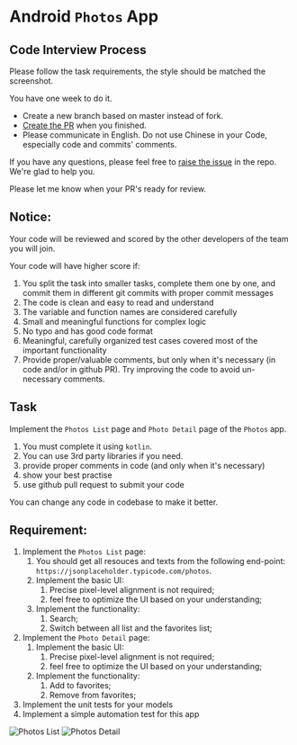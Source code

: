 Android `Photos` App
============================================

## Code Interview Process 

Please follow the task requirements, the style should be matched the screenshot.

You have one week to do it.

- Create a new branch based on master instead of fork.
- [Create the PR](../../pulls) when you finished.
- Please communicate in English. Do not use Chinese in your Code, especially code and commits' comments.

If you have any questions, please feel free to [raise the issue](../../issues) in the repo. We're glad to help you.

Please let me know when your PR's ready for review.

## Notice:
Your code will be reviewed and scored by the other developers of the team you will join.

Your code will have higher score if:

1. You split the task into smaller tasks, complete them one by one, and commit them in different git commits with proper commit messages 
1. The code is clean and easy to read and understand
2. The variable and function names are considered carefully
3. Small and meaningful functions for complex logic
4. No typo and has good code format
5. Meaningful, carefully organized test cases covered most of the important functionality
6. Provide proper/valuable comments, but only when it's necessary (in code and/or in github PR). Try improving the code to avoid un-necessary comments. 

## Task

Implement the `Photos List` page and `Photo Detail` page of the `Photos` app.

1. You must complete it using `kotlin`.
2. You can use 3rd party libraries if you need.
3. provide proper comments in code (and only when it's necessary) 
4. show your best practise
5. use github pull request to submit your code

You can change any code in codebase to make it better.

## Requirement:
1. Implement the `Photos List` page:
	1. You should get all resouces and texts from the following end-point: `https://jsonplaceholder.typicode.com/photos`.
	2. Implement the basic UI:
	    1. Precise pixel-level alignment is not required; 
	    2. feel free to optimize the UI based on your understanding;
	3. Implement the functionality: 
	    1. Search;
	    2. Switch between all list and the favorites list;
2. Implement the `Photo Detail` page:
    1. Implement the basic UI:
        1. Precise pixel-level alignment is not required; 
        2. feel free to optimize the UI based on your understanding;
    2. Implement the functionality: 
    	1. Add to favorites;
    	2. Remove from favorites;
3. Implement the unit tests for your models
4. Implement a simple automation test for this app

![Photos List](./Images/search.gif)
![Photos Detail](./Images/favorite.gif)

